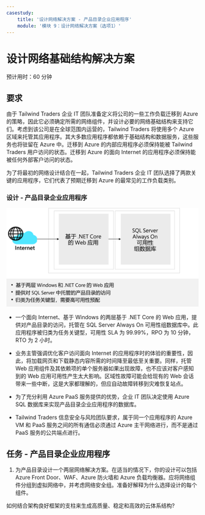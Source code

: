 ```yaml
---
casestudy:
    title: '设计网络解决方案 - 产品目录企业应用程序'
    module: '模块 9：设计网络解决方案（选项1）'
---
```

# 设计网络基础结构解决方案  

预计用时：60 分钟

## 要求

由于 Tailwind Traders 企业 IT 团队准备定义将公司的一些工作负载迁移到 Azure 的策略，因此它必须确定所需的网络组件，并设计必要的网络基础结构来支持它们。考虑到该公司是在全球范围内运营的，Tailwind Traders 将使用多个 Azure 区域来托管其应用程序。其大多数应用程序都依赖于基础结构和数据服务，这些服务也将驻留在 Azure 中。迁移到 Azure 的内部应用程序必须保持能被 Tailwind Traders 用户访问的状态。迁移到 Azure 的面向 Internet 的应用程序必须保持能被任何外部客户访问的状态。 

为了将最初的网络设计结合在一起，Tailwind Traders 企业 IT 团队选择了两款关键的应用程序，它们代表了预期迁移到 Azure 的最常见的工作负载类别。  

### 设计 - 产品目录企业应用程序

![产品目录体系结构](media/catalog.png)

- 一个面向 Internet、基于 Windows 的两层基于 .NET Core 的 Web 应用，提供对产品目录的访问，托管在 SQL Server Always On 可用性组数据库中。此应用程序被归类为任务关键型，可用性 SLA 为 99.99%，RPO 为 10 分钟，RTO 为 2 小时。 

-	业务主管强调优化客户访问面向 Internet 的应用程序时的体验的重要性，因此，将加载网页和下载静态内容所需的时间降至最低至关重要。同样，托管 Web 应用组件及其依赖项的单个服务器如果出现故障，也不应该对客户感知到的 Web 应用可用性产生太大影响。区域性故障可能会给现有的 Web 会话带来一些中断，这是大家都理解的，但应自动故障转移到灾难恢复站点。

- 为了充分利用 Azure PaaS 服务提供的优势，企业 IT 团队决定使用 Azure SQL 数据库来实现产品目录企业应用程序的数据库。 

- Tailwind Traders 信息安全与风险团队要求，属于同一个应用程序的 Azure VM 和 PaaS 服务之间的所有通信必须通过 Azure 主干网络进行，而不是通过 PaaS 服务的公共端点进行。 

## 任务 - 产品目录企业应用程序

1. 为产品目录设计一个两层网络解决方案。在适当的情况下，你的设计可以包括 Azure Front Door、WAF、Azure 防火墙和 Azure 负载均衡器。应将网络组件分组到虚拟网络中，并考虑网络安全组。准备好解释为什么选择设计的每个组件。 

如何结合架构良好框架的支柱来生成高质量、稳定和高效的云体系结构?

